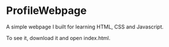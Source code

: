 # ProfileWebpage
A simple webpage I built for learning HTML, CSS and Javascript.

To see it, download it and open index.html.
